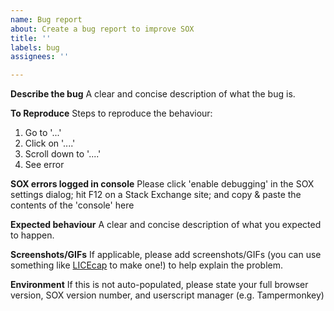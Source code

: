 ```yaml
---
name: Bug report
about: Create a bug report to improve SOX
title: ''
labels: bug
assignees: ''

---
```


**Describe the bug**
A clear and concise description of what the bug is.

**To Reproduce**
Steps to reproduce the behaviour:
1. Go to '...'
2. Click on '....'
3. Scroll down to '....'
4. See error

**SOX errors logged in console**
Please click 'enable debugging' in the SOX settings dialog; hit F12 on a Stack Exchange site; and copy & paste the contents of the 'console' here

**Expected behaviour**
A clear and concise description of what you expected to happen.

**Screenshots/GIFs**
If applicable, please add screenshots/GIFs (you can use something like [LICEcap](https://www.cockos.com/licecap/) to make one!) to help explain the problem.

**Environment**
If this is not auto-populated, please state your full browser version, SOX version number, and userscript manager (e.g. Tampermonkey)
